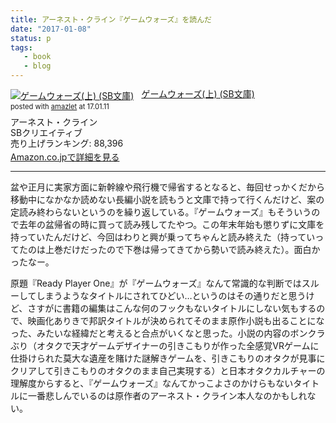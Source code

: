 ```yaml
---
title: アーネスト・クライン『ゲームウォーズ』を読んだ
date: "2017-01-08"
status: p
tags:
   - book
   - blog
---
```


<div class="amazlet-box" style="margin-bottom:0px;"><div class="amazlet-image" style="float:left;margin:0px 12px 1px 0px;"><a href="http://www.amazon.co.jp/exec/obidos/ASIN/4797365250/dotimpact-22/ref=nosim/" name="amazletlink" target="_blank"><img src="https://images-fe.ssl-images-amazon.com/images/I/51jLm8%2BhKOL._SL160_.jpg" alt="ゲームウォーズ(上) (SB文庫)" style="border: none;" /></a></div><div class="amazlet-info" style="line-height:120%; margin-bottom: 10px"><div class="amazlet-name" style="margin-bottom:10px;line-height:120%"><a href="http://www.amazon.co.jp/exec/obidos/ASIN/4797365250/dotimpact-22/ref=nosim/" name="amazletlink" target="_blank">ゲームウォーズ(上) (SB文庫)</a><div class="amazlet-powered-date" style="font-size:80%;margin-top:5px;line-height:120%">posted with <a href="http://www.amazlet.com/" title="amazlet" target="_blank">amazlet</a> at 17.01.11</div></div><div class="amazlet-detail">アーネスト・クライン <br />SBクリエイティブ <br />売り上げランキング: 88,396<br /></div><div class="amazlet-sub-info" style="float: left;"><div class="amazlet-link" style="margin-top: 5px"><a href="http://www.amazon.co.jp/exec/obidos/ASIN/4797365250/dotimpact-22/ref=nosim/" name="amazletlink" target="_blank">Amazon.co.jpで詳細を見る</a></div></div></div><div class="amazlet-footer" style="clear: left"></div></div>

---

盆や正月に実家方面に新幹線や飛行機で帰省するとなると、毎回せっかくだから移動中になかなか読めない長編小説を読もうと文庫で持って行くんだけど、案の定読み終わらないというのを繰り返している。『ゲームウォーズ』もそういうので去年の盆帰省の時に買って読み残してたやつ。この年末年始も懲りずに文庫を持っていたんだけど、今回はわりと興が乗ってちゃんと読み終えた（持っていってたのは上巻だけだったので下巻は帰ってきてから勢いで読み終えた）。面白かったなー。

原題『Ready Player One』が『ゲームウォーズ』なんて常識的な判断ではスルーしてしまうようなタイトルにされてひどい…というのはその通りだと思うけど、さすがに書籍の編集はこんな何のフックもないタイトルにしない気もするので、映画化ありきで邦訳タイトルが決められてそのまま原作小説も出ることになった、みたいな経緯だと考えると合点がいくなと思った。小説の内容のボンクラぶり（オタクで天才ゲームデザイナーの引きこもりが作った全感覚VRゲームに仕掛けられた莫大な遺産を賭けた謎解きゲームを、引きこもりのオタクが見事にクリアして引きこもりのオタクのまま自己実現する）と日本オタクカルチャーの理解度からすると、『ゲームウォーズ』なんてかっこよさのかけらもないタイトルに一番悲しんでいるのは原作者のアーネスト・クライン本人なのかもしれない。
